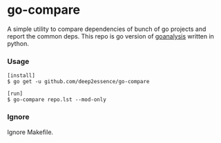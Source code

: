 # go-compare
A simple utility to compare dependencies of bunch of go projects and report the common deps. This repo is go version of [goanalysis](github.com/deep2essence/goanalysis) written in python.
### Usage
```
[install]
$ go get -u github.com/deep2essence/go-compare

[run]
$ go-compare repo.lst --mod-only
```
### Ignore
Ignore Makefile.


